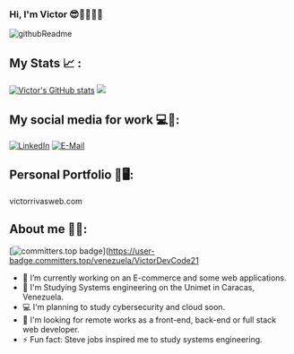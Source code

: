 ### Hi, I'm Victor 😎🧑🏻‍💻👋
![githubReadme](https://github.com/VictorDevCode21/VictorDevCode21/assets/125080641/417df464-8664-404e-97c5-85caaaef4fd1)

## My Stats 📈 :

[![Victor's GitHub stats](https://github-readme-stats.vercel.app/api?username=victordevcode21)](https://github.com/victordevcode21/github-readme-stats) <a href="https://github.com/victordevcode21/github-readme-stats" >
  <img  src="https://github-readme-stats.vercel.app/api/top-langs/?username=victordevcode21&layout=compact&theme=jolly&hide_border=true"/>
</a>

## My social media for work 💻📲:
[![LinkedIn](https://img.shields.io/badge/LinkedIn-0077B5?style=for-the-badge&logo=linkedin&logoColor=white)](https://www.linkedin.com/in/victor-rivas-2a146328b/)
[![E-Mail](https://img.shields.io/badge/Email-006aff?style=for-the-badge&logo=maildotru&logoColor=white&color=red)](mailto:victorrivaswebdev@gmail.com)

## Personal Portfolio 📁🖥️:
victorrivasweb.com

## About me 👦🏻:
[![committers.top badge](https://user-badge.committers.top/venezuela/USERNAME.svg)](https://user-badge.committers.top/venezuela/VictorDevCode21
- 🔭 I’m currently working on an E-commerce and some web applications.
- 📖 I'm Studying Systems engineering on the Unimet in Caracas, Venezuela.
- 💻 I'm planning to study cybersecurity and cloud soon.
- 💼 I'm looking for remote works as a front-end, back-end or full stack web developer.
- ⚡ Fun fact: Steve jobs inspired me to study systems engineering.


<!--
**VictorDevCode21/VictorDevCode21** is a ✨ _special_ ✨ repository because its `README.md` (this file) appears on your GitHub profile.

Here are some ideas to get you started:

- 🔭 I’m currently working on ...
- 🌱 I’m currently learning ...
- 👯 I’m looking to collaborate on ...
- 🤔 I’m looking for help with ...
- 💬 Ask me about ...
- 📫 How to reach me: ...
- 😄 Pronouns: ...
- ⚡ Fun fact: ...
-->
